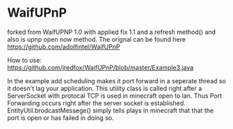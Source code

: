 # WaifUPnP 
forked from WaifUPNP 1.0 with applied fix 1.1 and a refresh method() and also is upnp open now method. 
The orignal can be found here
https://github.com/adolfintel/WaifUPnP

How to use:
https://github.com/jredfox/WaifUPnP/blob/master/Example3.java

In the example add scheduling makes it port forward in a seperate thread so it doesn't lag your application. This utility class is called right after a ServerSocket with protocal TCP is used in minecraft open to lan. Thus Port Forwarding occurs right after the server socket is established. EntityUtil.brodcastMessege() simply tells plays in minecraft that that the port is open or has failed in doing so.
